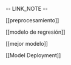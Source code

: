 -- LINK_NOTE --

[[preprocesamiento]]

[[modelo de regresión]]

[[mejor modelo]]

[[Model Deployment]]

